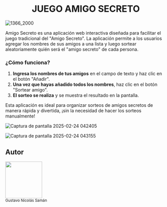 <h1 align="center"> JUEGO AMIGO SECRETO </h1>

![1366_2000](https://github.com/user-attachments/assets/58091136-5a50-4d9b-92f8-090da8be4f36)

<p> Amigo Secreto es una aplicación web interactiva diseñada para facilitar el juego tradicional del "Amigo Secreto". La aplicación permite a los usuarios agregar los nombres de sus amigos a una lista y luego sortear aleatoriamente quién será el "amigo secreto" de cada persona.</p>

### ¿Cómo funciona?

1. **Ingresa los nombres de tus amigos** en el campo de texto y haz clic en el botón "Añadir".
2. **Una vez que hayas añadido todos los nombres**, haz clic en el botón "Sortear amigo".
3. **El sorteo se realiza** y se muestra el resultado en la pantalla.

Esta aplicación es ideal para organizar sorteos de amigos secretos de manera rápida y divertida, ¡sin la necesidad de hacer los sorteos manualmente!

![Captura de pantalla 2025-02-24 042405](https://github.com/user-attachments/assets/4a8e27a8-d2b8-4f69-b0a3-4ddec2e8dd0f)

![Captura de pantalla 2025-02-24 043155](https://github.com/user-attachments/assets/e12721de-0413-4774-9991-9c75794625ab)




## Autor
<img src="https://github.com/user-attachments/assets/ecdd594c-9790-4279-8e65-c7470a120f43?v=4" width=115><br><sub>Gustavo Nicolás Samán</sub>


